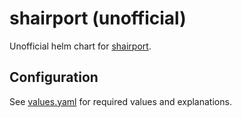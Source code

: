 # shairport (unofficial)

Unofficial helm chart for [shairport](https://github.com/mikebrady/shairport-sync).

## Configuration

See [values.yaml](https://github.com/lmatfy/charts/blob/main/charts/shairport/values.yaml) for required values and explanations.
